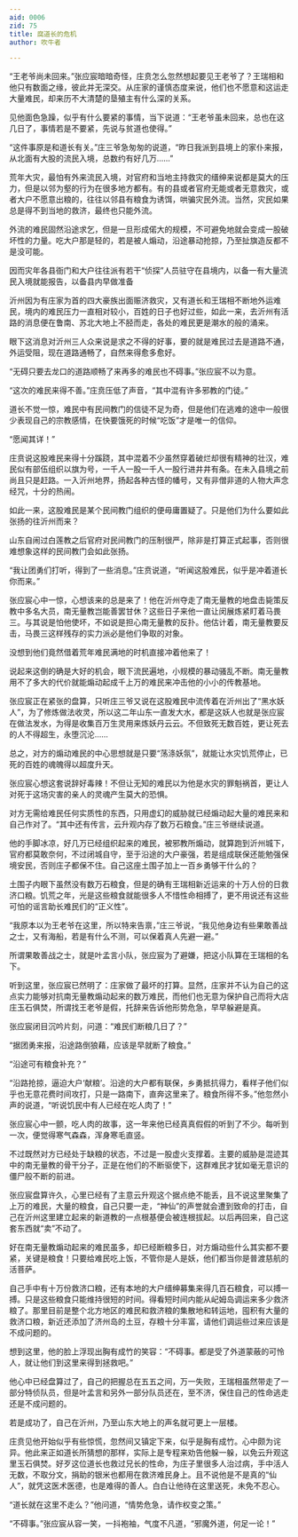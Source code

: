 ```yaml
---
aid: 0006
zid: 75
title: 腐道长的危机
author: 吹牛者

---
```




  “王老爷尚未回来。”张应宸暗暗奇怪，庄贲怎么忽然想起要见王老爷了？王瑞相和他只有数面之缘，彼此并无深交。从庄家的谨慎态度来说，他们也不愿意和这运走大量难民，却来历不大清楚的垦殖主有什么深的关系。

  见他面色急躁，似乎有什么要紧的事情，当下说道：“王老爷虽未回来，总也在这几日了，事情若是不要紧，先说与贫道也使得。”

  “这件事原是和道长有关。”庄三爷急匆匆的说道，“昨日我派到县境上的家仆来报，从北面有大股的流民入境，总数约有好几万……”

  荒年大灾，最怕有外来流民入境，对官府和当地主持救灾的缙绅来说都是莫大的压力，但是以邻为壑的行为在很多地方都有。有的县或者官府无能或者无意救灾，或者大户不愿意出粮的，往往以邻县有粮食为诱饵，哄骗灾民外流。当然，灾民如果总是得不到当地的救济，最终也只能外流。

  外流的难民固然沿途求乞，但是一旦形成偌大的规模，不可避免地就会变成一股破坏性的力量。吃大户那是轻的，若是被人煽动，沿途暴动抢掠，乃至扯旗造反都不是没可能。

  因而灾年各县衙门和大户往往派有若干“侦探”人员驻守在县境内，以备一有大量流民入境就能报告，以备县内早做准备

  沂州因为有庄家为首的四大豪族出面赈济救灾，又有道长和王瑞相不断地外运难民，境内的难民压力一直相对较小，百姓的日子也好过些，如此一来，去沂州有活路的消息便在鲁南、苏北大地上不胫而走，各处的难民更是潮水的般的涌来。

  眼下这消息对沂州三人众来说是求之不得的好事，要的就是难民过去是道路不通，外运受阻，现在道路通畅了，自然来得愈多愈好。

  “无碍只要去龙口的道路顺畅了来再多的难民也不碍事。”张应宸不以为意。

  “这次的难民来得不善。”庄贲压低了声音，“其中混有许多邪教的门徒。”

  道长不觉一惊，难民中有民间教门的信徒不足为奇，但是他们在逃难的途中一般很少表现自己的宗教感情，在快要饿死的时候“吃饭”才是唯一的信仰。

  “愿闻其详！”

  庄贲说这股难民来得十分蹊跷，其中混着不少虽然穿着破烂却很有精神的壮汉，难民似有部伍组织以旗为号，一千人一股一千人一股行进井井有条。在未入县境之前尚且只是赶路。一入沂州地界，扬起各种古怪的幡号，又有非僧非道的人物大声念经咒，十分的热闹。

  如此一来，这股难民是某个民间教门组织的便毋庸置疑了。只是他们为什么要如此张扬的往沂州而来？

  山东自闹过白莲教之后官府对民间教门的压制很严，除非是打算正式起事，否则很难想象这样的民间教门会如此张扬。

  “我让团勇们打听，得到了一些消息。”庄贲说道，“听闻这股难民，似乎是冲着道长你而来。”

  张应宸心中一惊，心想该来的总是来了！他在沂州夺走了南无量教的地盘击毙策反教中多名大员，南无量教岂能善罢甘休？这些日子来他一直让闵展炼紧盯着马畏三。与其说是怕他使坏，不如说是担心南无量教的反扑。他估计着，南无量教要反击，马畏三这样残存的实力派必是他们争取的对象。

  没想到他们竟然借着荒年难民满地的时机直接冲着他来了！

  说起来这倒的确是大好的机会，眼下流民遍地，小规模的暴动骚乱不断。南无量教用不了多大的代价就能煽动起成千上万的难民来冲击他的小小的传教基地。

  张应宸正在紧张的盘算，只听庄三爷又说在这股难民中流传着在沂州出了“黑水妖人”，为了修炼做法收灵，所以这二年山东一直发大水，都是这妖人也就是张应宸在做法发水，为得是收集百万生灵用来炼妖丹云云。不但致死无数百姓，更让死去的人不得超生，永堕沉沦……

  总之，对方的煽动难民的中心思想就是只要“荡涤妖氛”，就能让水灾饥荒停止，已死的百姓的魂魄得以超度升天。

  张应宸心想这套说辞好毒辣！不但让无知的难民以为他是水灾的罪魁祸首，更让人对死于这场灾害的亲人的灵魂产生莫大的恐惧。

  对方无需给难民任何实质性的东西，只用虚幻的威胁就已经煽动起大量的难民来和自己作对了。“其中还有传言，云升观内存了数万石粮食。”庄三爷继续说道。

  他的手脚冰凉，好几万已经组织起来的难民，被邪教所煽动，就算跑到沂州城下，官府都莫敢奈何，不过闭城自守，至于沿途的大户豪强，若是组成联保还能勉强保境安民，否则庄子都保不住。自己这座土围子加上一百乡勇够干什么的？

  土围子内眼下虽然没有数万石粮食，但是的确有王瑞相新近运来的十万人份的日救济口粮。饥荒之年，光是这些粮食就能很多人不惜性命相搏了，更不用说还有这些可怕的谣言助长难民们的“正义性”。

  “我原本以为王老爷在这里，所以特来告禀，”庄三爷说，“我见他身边有些果敢善战之士，又有海船，若是有什么不测，可以保着真人先避一避。”

  所谓果敢善战之士，就是叶孟言小队，张应宸为了避嫌，把这小队算在王瑞相的名下。

  听到这里，张应宸已然明了：庄家做了最坏的打算。显然，庄家并不认为自己的这点实力能够对抗南无量教煽动起来的数万难民，而他们也无意为保护自己而将大店庄玉石俱焚，所谓找王老爷是假，托辞来告诉他形势危急，早早躲避是真。

  张应宸闭目沉吟片刻，问道：“难民们断粮几日了？”

  “据团勇来报，沿途路倒狼藉，应该是早就断了粮食。”

  “沿途可有粮食补充？”

  “沿路抢掠，逼迫大户‘献粮’。沿途的大户都有联保，乡勇抵抗得力，看样子他们似乎也无意花费时间攻打，只是一路南下，直奔这里来了。粮食所得不多。”他忽然小声的说道，“听说饥民中有人已经在吃人肉了！”

  张应宸心中一颤，吃人肉的故事，这一年来他已经真真假假的听到了不少。每听到一次，便觉得寒气森森，浑身寒毛直竖。

  不过既然对方已经处于缺粮的状态，不过是一股虚火支撑着。主要的威胁是混迹其中的南无量教的骨干分子，正是在他们的不断驱使下，这群难民才犹如毫无意识的僵尸般不断的前进。

  张应宸盘算许久，心里已经有了主意云升观这个据点绝不能丢，且不说这里聚集了上万的难民，大量的粮食，自己只要一走，“神仙”的声誉就会遭到致命的打击，自己在沂州这里建立起来的新道教的一点根基便会被连根拔起。以后再回来，自己这套东西就“卖”不动了。

  好在南无量教煽动起来的难民虽多，却已经断粮多日，对方煽动些什么其实都不要紧，关键是粮食！只要给难民吃上饭，不管你是人是妖，他们都当你是普渡慈航的活菩萨。

  自己手中有十万份救济口粮，还有本地的大户缙绅募集来得几百石粮食，可以搏一搏。只是这些粮食只能维持很短的时间。得看短时间内能从屺姆岛调运来多少救济粮了。那里目前是整个北方地区的难民和救济粮的集散地和转运地，囤积有大量的救济口粮，新近还添加了济州岛的土豆，存粮十分丰富，请他们调运些过来应该是不成问题的。

  想到这里，他的脸上浮现出胸有成竹的笑容：“不碍事。都是受了外道蒙蔽的可怜人，就让他们到这里来得到拯救吧。”

  他心中已经盘算过了，自己的把握总在五五之间，万一失败，王瑞相虽然带走了一部分特侦队员，但是叶孟言和另外一部分队员还在，至不济，保住自己的性命逃走还是不成问题的。

  若是成功了，自己在沂州，乃至山东大地上的声名就可更上一层楼。

  庄贲见他开始似乎有些惊慌，忽然间又镇定下来，似乎是胸有成竹。心中颇为诧异。他此来正如道长所猜想的那样，实际上是专程来劝告他躲一躲，以免云升观这里玉石俱焚。好歹这位道长也救过兄长的性命，为庄子里很多人治过病，手中活人无数，不取分文，捐助的银米也都用在救济难民身上。且不说他是不是真的“仙人”，就凭这医术医德，也是难得的善人。白白让他待在这里送死，未免不忍心。

  “道长就在这里不走么？”他问道，“情势危急，请作权变之策。”

  “不碍事。”张应宸从容一笑，一抖袍袖，气度不凡道，“邪魔外道，何足一论！”



